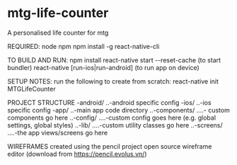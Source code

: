 # mtg-life-counter
A personalised life counter for mtg

REQUIRED:
node
npm
npm install -g react-native-cli

TO BUILD AND RUN:
npm install
react-native start --reset-cache (to start bundler)
react-native [run-ios|run-android] (to run app on device)

SETUP NOTES:
run the following to create from scratch:
react-native init MTGLifeCounter

PROJECT STRUCTURE
-android/
..-android specific config
-ios/
..-ios specific config
-app/
..-main app code directory
..-components/
....- custom components go here
..-config/
....-custom config goes here (e.g. global settings, global styles)
..-lib/
....-custom utility classes go here
..-screens/
....-the app views/screens go here

WIREFRAMES
created using the pencil project open source wireframe editor (download from https://pencil.evolus.vn/)
